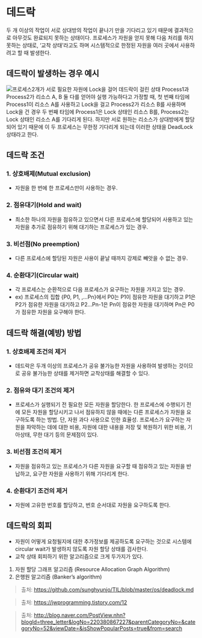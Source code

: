 # 데드락
두 개 이상의 작업이 서로 상대방의 작업이 끝나기 만을 기다리고 있기 때문에 결과적으로 아무것도 완료되지 못하는 상태이다.
프로세스가 자원을 얻지 못해 다음 처리를 하지 못하는 상태로, ‘교착 상태’라고도 하며 시스템적으로 한정된 자원을 여러 곳에서 사용하려고 할 때 발생한다.

## 데드락이 발생하는 경우 예시
![프로세스2개가 서로 필요한 자원에 Lock을 걸어 데드락이 걸린 상태](https://t1.daumcdn.net/cfile/tistory/243E89355714C26E28)
Process1과 Process2가 리소스 A, B 둘 다를 얻어야 실행 가능하다고 가정할 때,
첫 번째 타임에 Process1이 리소스 A를 사용하고 Lock을 걸고 Process2가 리소스 B를 사용하며 Lock을 건 경우
두 번째 타임에 Process1은 Lock 상태인 리소스 B를, Process2는 Lock 상태인 리소스 A를 기다리게 된다.
하지만 서로 원하는 리소스가 상대방에게 할당되어 있기 때문에 이 두 프로세스는 무한정 기다리게 되는데 이러한 상태을 DeadLock상태라고 한다.

## 데드락 조건
### 1. 상호배제(Mutual exclusion) 
- 자원을 한 번에 한 프로세스만이 사용하는 경우.
### 2. 점유대기(Hold and wait)
- 최소한 하나의 자원을 점유하고 있으면서 다른 프로세스에 할당되어 사용하고 있는 자원을 추가로 점유하기 위해 대기하는 프로세스가 있는 경우.
### 3. 비선점(No preemption) 
- 다른 프로세스에 할당된 자원은 사용이 끝날 때까지 강제로 빼앗을 수 없는 경우.
### 4. 순환대기(Circular wait) 
- 각 프로세스는 순환적으로 다음 프로세스가 요구하는 자원을 가지고 있는 경우.
- ex) 프로세스의 집합 {P0, P1, ,…Pn}에서 P0는 P1이 점유한 자원을 대기하고 P1은 P2가 점유한 자원을 대기하고 P2…Pn-1은 Pn이 점유한 자원을 대기하며 Pn은 P0가 점유한 자원을 요구해야 한다.


## 데드락 해결(예방) 방법
### 1. 상호배제 조건의 제거 
- 데드락은 두개 이상의 프로세스가 공유 불가능한 자원을 사용하여 발생하는 것이므로 공유 불가능한 상태를 제거하면 교착상태를 해결할 수 있다.
### 2. 점유와 대기 조건의 제거
- 프로세스가 실행되기 전 필요한 모든 자원을 할당한다. 한 프로세스에 수행되기 전에 모든 자원을 할당시키고 나서 점유하지 않을 때에는 다른 프로세스가 자원을 요구하도록 하는 방법.
단, 자원 과다 사용으로 인한 효율성. 프로세스가 요구하는 자원을 파악하는 데에 대한 비용, 자원에 대한 내용을 저장 및 복원하기 위한 비용,
기아상태, 무한 대기 등의 문제점이 있다.
### 3. 비선점 조건의 제거
- 자원을 점유하고 있는 프로세스가 다른 자원을 요구할 때 점유하고 있는 자원을 반납하고, 요구한 자원을 사용하기 위해 기다리게 한다.
### 4. 순환대기 조건의 제거
- 자원에 고유한 번호를 할당하고, 번호 순서대로 자원을 요구하도록 한다.

## 데드락의 회피
- 자원이 어떻게 요청될지에 대한 추가정보를 제공하도록 요구하는 것으로 시스템에 circular wait가 발생하지 않도록 자원 할당 상태를 검사한다.
- 교착 상태 회피하기 위한 알고리즘으로 크게 두가지가 있다.
1) 자원 할당 그래프 알고리즘 (Resource Allocation Graph Algorithm) 
2) 은행원 알고리즘 (Banker’s algorithm)

> 출처: https://github.com/sunghyunjo/TIL/blob/master/os/deadlock.md

> 출처: https://jwprogramming.tistory.com/12

> 출처: http://blog.naver.com/PostView.nhn?blogId=three_letter&logNo=220380867227&parentCategoryNo=&categoryNo=52&viewDate=&isShowPopularPosts=true&from=search
